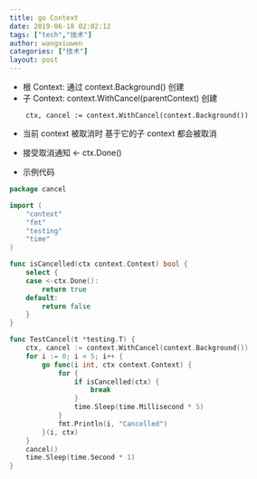 ```yaml
---
title: go Context
date: 2019-06-18 02:02:12
tags: ["tech","技术"]
author: wangxiuwen
categories: ["技术"]
layout: post
---
```


- 根 Context: 通过 context.Background() 创建
- 子 Context: context.WithCancel(parentContext) 创建

```
    ctx, cancel := context.WithCancel(context.Background())
```

- 当前 context 被取消时 基于它的子 context 都会被取消
- 接受取消通知 <- ctx.Done()

- 示例代码

```go
package cancel

import (
	"context"
	"fmt"
	"testing"
	"time"
)

func isCancelled(ctx context.Context) bool {
	select {
	case <-ctx.Done():
		return true
	default:
		return false
	}
}

func TestCancel(t *testing.T) {
	ctx, cancel := context.WithCancel(context.Background())
	for i := 0; i < 5; i++ {
		go func(i int, ctx context.Context) {
			for {
				if isCancelled(ctx) {
					break
				}
				time.Sleep(time.Millisecond * 5)
			}
			fmt.Println(i, "Cancelled")
		}(i, ctx)
	}
	cancel()
	time.Sleep(time.Second * 1)
}
```